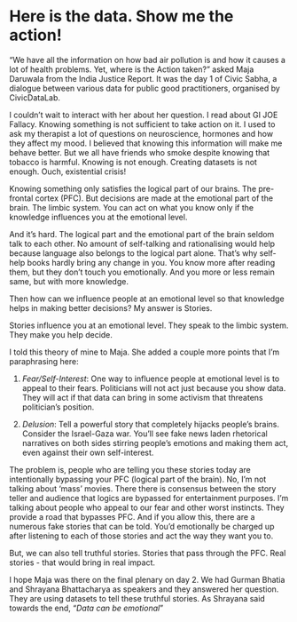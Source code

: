 # Here is the data. Show me the action!

“We have all the information on how bad air pollution is and how it causes a lot of health problems. Yet, where is the Action taken?” asked Maja Daruwala from the India Justice Report. It was the day 1 of Civic Sabha, a dialogue between various data for public good practitioners, organised by CivicDataLab.

I couldn’t wait to interact with her about her question. I read about GI JOE Fallacy. Knowing something is not sufficient to take action on it. I used to ask my therapist a lot of questions on neuroscience, hormones and how they affect my mood. I believed that knowing this information will make me behave better. But we all have friends who smoke despite knowing that tobacco is harmful. Knowing is not enough. Creating datasets is not enough. Ouch, existential crisis!

Knowing something only satisfies the logical part of our brains. The pre-frontal cortex (PFC). But decisions are made at the emotional part of the brain. The limbic system. You can act on what you know only if the knowledge influences you at the emotional level.

And it’s hard. The logical part and the emotional part of the brain seldom talk to each other. No amount of self-talking and rationalising would help because language also belongs to the logical part alone. That’s why self-help books hardly bring any change in you. You know more after reading them, but they don’t touch you emotionally. And you more or less remain same, but with more knowledge.

Then how can we influence people at an emotional level so that knowledge helps in making better decisions? My answer is Stories.

Stories influence you at an emotional level. They speak to the limbic system. They make you help decide.

I told this theory of mine to Maja. She added a couple more points that I’m paraphrasing here:

1. *Fear/Self-Interest*: One way to influence people at emotional level is to appeal to their fears. Politicians will not act just because you show data. They will act if that data can bring in some activism that threatens politician’s position.

2. *Delusion*: Tell a powerful story that completely hijacks people’s brains. Consider the Israel-Gaza war. You’ll see fake news laden rhetorical narratives on both sides stirring people’s emotions and making them act, even against their own self-interest.

The problem is, people who are telling you these stories today are intentionally bypassing your PFC (logical part of the brain). No, I’m not talking about ‘mass’ movies. There there is consensus between the story teller and audience that logics are bypassed for entertainment purposes. I’m talking about people who appeal to our fear and other worst instincts. They provide a road that bypasses PFC. And if you allow this, there are a numerous fake stories that can be told. You’d emotionally be charged up after listening to each of those stories and act the way they want you to.

But, we can also tell truthful stories. Stories that pass through the PFC. Real stories - that would bring in real impact.

I hope Maja was there on the final plenary on day 2. We had Gurman Bhatia and Shrayana Bhattacharya as speakers and they answered her question. They are using datasets to tell these truthful stories. As Shrayana said towards the end, “*Data can be emotional*”